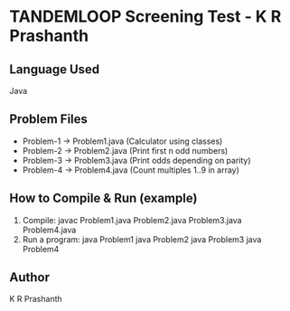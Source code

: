 # TANDEMLOOP Screening Test - K R Prashanth

## Language Used
Java

## Problem Files
- Problem-1 -> Problem1.java (Calculator using classes)
- Problem-2 -> Problem2.java (Print first n odd numbers)
- Problem-3 -> Problem3.java (Print odds depending on parity)
- Problem-4 -> Problem4.java (Count multiples 1..9 in array)

## How to Compile & Run (example)
1. Compile:
   javac Problem1.java Problem2.java Problem3.java Problem4.java
2. Run a program:
   java Problem1
   java Problem2
   java Problem3
   java Problem4

## Author
K R Prashanth
